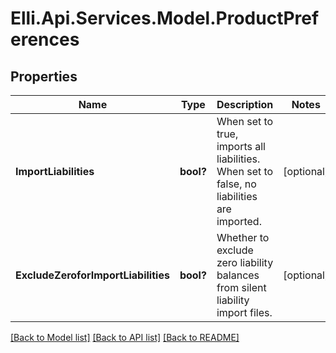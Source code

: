 # Elli.Api.Services.Model.ProductPreferences
## Properties

Name | Type | Description | Notes
------------ | ------------- | ------------- | -------------
**ImportLiabilities** | **bool?** | When set to true, imports all liabilities. When set to false, no liabilities are imported. | [optional] 
**ExcludeZeroforImportLiabilities** | **bool?** | Whether to exclude zero liability balances from silent liability import files. | [optional] 

[[Back to Model list]](../README.md#documentation-for-models) [[Back to API list]](../README.md#documentation-for-api-endpoints) [[Back to README]](../README.md)

